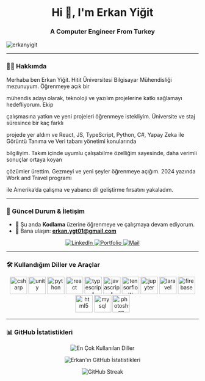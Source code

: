<h1 align="center">Hi 👋, I'm Erkan Yiğit</h1>
<h3 align="center">A Computer Engineer From Turkey</h3>

<p align="left"> <img src="https://komarev.com/ghpvc/?username=erkanyigit&label=Profile%20views&color=0e75b6&style=flat" alt="erkanyigit" /> </p>

---

### 🙋‍♂️ Hakkımda

 Merhaba ben Erkan Yiğit. Hitit Üniversitesi Bilgisayar Mühendisliği mezunuyum. Öğrenmeye açık bir

 mühendis adayı olarak, teknoloji ve yazılım projelerine katkı sağlamayı hedefliyorum. Ekip

 çalışmasına yatkın ve yeni projeleri öğrenmeye istekliyim. Üniversite ve staj süresince bir kaç farklı

 projede yer aldım ve React, JS, TypeScript, Python, C#, Yapay Zeka ile Görüntü Tanıma ve  Veri tabanı yönetimi konularında 

bilgiliyim. Takım içinde uyumlu çalışabilme özelliğim sayesinde, daha verimli sonuçlar ortaya koyan

 çözümler ürettim. Gezmeyi ve yeni şeyler öğrenmeye açığım. 2024 yazında Work and Travel programı

 ile Amerika’da çalışma ve yabancı dil geliştirme fırsatını yakaladım.

---

### 🚀 Güncel Durum & İletişim

- 🔭 Şu anda **Kodlama** üzerine öğrenmeye ve çalışmaya devam ediyorum.
- 📧 Bana ulaşın: **erkan.ygt01@gmail.com**

<p align="center">
    <a href="https://www.linkedin.com/in/erkan-yiğit-8821a4262/" target="_blank">
        <img src="https://img.shields.io/badge/LinkedIn-blue?style=for-the-badge&logo=linkedin&logoColor=white" alt="LinkedIn">
    </a>
    <a href="https://erkanyigit.vercel.app" target="_blank">
        <img src="https://img.shields.io/badge/Portfolio-FF5722?style=for-the-badge&logo=netlify&logoColor=white" alt="Portfolio">
    </a>
    <a href="mailto:erkan.ygt01@gmail.com">
        <img src="https://img.shields.io/badge/Mail-D14836?style=for-the-badge&logo=gmail&logoColor=white" alt="Mail">
    </a>
</p>

---

### 🛠️ Kullandığım Diller ve Araçlar

<p align="center">
    <img src="https://cdn.jsdelivr.net/gh/devicons/devicon/icons/csharp/csharp-original.svg" alt="csharp" width="45" height="45"/>
    <img src="https://cdn.jsdelivr.net/gh/devicons/devicon/icons/unity/unity-original.svg" alt="unity" width="45" height="45"/>
    <img src="https://cdn.jsdelivr.net/gh/devicons/devicon/icons/python/python-original.svg" alt="python" width="45" height="45"/>
    <img src="https://cdn.jsdelivr.net/gh/devicons/devicon/icons/react/react-original.svg" alt="react" width="45" height="45"/>
    <img src="https://cdn.jsdelivr.net/gh/devicons/devicon/icons/typescript/typescript-original.svg" alt="typescript" width="45" height="45"/>
    <img src="https://cdn.jsdelivr.net/gh/devicons/devicon/icons/javascript/javascript-original.svg" alt="javascript" width="45" height="45"/>
    <img src="https://cdn.jsdelivr.net/gh/devicons/devicon/icons/tensorflow/tensorflow-original.svg" alt="tensorflow" width="45" height="45"/>
    <img src="https://cdn.jsdelivr.net/gh/devicons/devicon/icons/jupyter/jupyter-original.svg" alt="jupyter" width="45" height="45"/>
    <img src="https://cdn.jsdelivr.net/gh/devicons/devicon/icons/laravel/laravel-original.svg" alt="laravel" width="45" height="45"/>
    <img src="https://cdn.jsdelivr.net/gh/devicons/devicon/icons/firebase/firebase-plain.svg" alt="firebase" width="45" height="45"/>
    <img src="https://cdn.jsdelivr.net/gh/devicons/devicon/icons/html5/html5-original.svg" alt="html5" width="45" height="45"/>
    <img src="https://cdn.jsdelivr.net/gh/devicons/devicon/icons/mysql/mysql-original.svg" alt="mysql" width="45" height="45"/>
    <img src="https://cdn.jsdelivr.net/gh/devicons/devicon/icons/photoshop/photoshop-line.svg" alt="photoshop" width="45" height="45"/>
</p>

---

### 📊 GitHub İstatistikleri

<p align="center">
    <img src="https://github-readme-stats.vercel.app/api/top-langs/?username=erkanyigit&layout=compact&hide=html,css&langs_count=8&theme=dark&v=1" alt="En Çok Kullanılan Diller" />
</p>

<p align="center">
    <img src="https://github-readme-stats.vercel.app/api?username=erkanyigit&show_icons=true&locale=en&theme=dark" alt="Erkan'ın GitHub İstatistikleri" />
</p>

<p align="center">
    <img src="https://github-readme-streak-stats.herokuapp.com/?user=erkanyigit&theme=dark" alt="GitHub Streak" />
</p>
